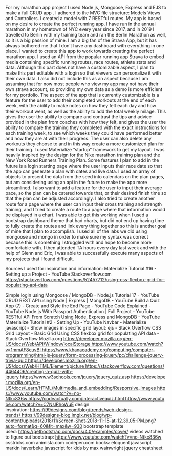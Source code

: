 For my marathon app project I used Node.js, Mongoose, Express and EJS to make a full CRUD app .  I adhered to the MVC file structure: Models Views and Controllers. I created a model with 7 RESTful routes. My app is based on my desire to create the perfect running app. I have run in the annual marathon in my hometown of NYC every year since 2017, and in 2019 I travelled to Berlin with my training team and ran the Berlin Marathon as well, so it is a big passion of mine. I am a big fan of the Strava App, but it has always bothered me that I don’t have any dashboard with everything in one place. I wanted to create this app to work towards creating the perfect marathon app. I used an API from the popular running app Strava to embed media containing specific running routes, race routes, athlete stats and data. Although this part does not have a customizable aspect, I plan to make this part editable with a login so that viewers can personalize it with their own data. I also did not include this as an aspect because I am assuming that for now most people who view my app may not have their own strava account, so providing my own data as a demo is more efficient for my portfolio. The aspect of the app that is currently customizable is a feature for the user to add their completed workouts at the end of each week, with the ability to make notes on how they felt each day and how their workout went, as well as the ability to add the total weekly milage. This gives the user the ability to compare and contrast the tips and advice provided in the plan from coaches with how they felt, and gives the user the ability to compare the training they completed with the exact instructions for each training week, to see which weeks they could have performed better and how they are at with their progress.  The user can also delete any workouts they choose to and in this way create a more customized plan for their training.  I used Materialize “startup” framework to get my layout. I was heavily inspired by the design for the Nike marathon training plan and the New York Road Runners Training Plan. Some features I plan to add in the future is a login starting page where the user inputs their race date so that the app can generate a plan with dates and live data. I used an array of objects to present the data from the seed into calendars on the plan pages, but am considering using an api in the future to make the app more streamlined. I also want to add a feature for the user to input their average pace, so the plan can be catered towards that, or their desired finish time so that the plan can be adjusted accordingly.  I also tried to create another route for a page where the user can input their cross training and strength training, and I tried to create a route to a page where that information would be displayed in a chart. I was able to get this working when I used a bootstrap dashboard theme that had charts, but did not end up having time to fully create the routes and link every thing together so this is another goal of mine that I plan to accomplish. I used all of the labs we did using mongoose and mongo in order to make sure my syntax was correct because this is something I struggled with and hope to become more comfortable with. I then attended TA hours every day last week and with the help of Glenn and Eric, I was able to successfully execute many aspects of my projects that I found difficult.


Sources I used for inspiration and information:
Materialize Tutorial #16 - Setting up a Project - YouTube
Stackoverflow.com https://stackoverflow.com/questions/52457712/using-css-flexbox-grid-for-populating-api-data

Simple login using Mongoose / MongoDB - Node.js Tutorial 17 - YouTube
CRUD REST API using Node | Express | MongoDB - YouTube
Build a Quiz App (7) - Create and Style the End Page - YouTube
Code Explained - YouTube
Node.js With Passport Authentication | Full Project - YouTube
RESTful API From Scratch Using Node, Express and MongoDB - YouTube
Materialize Tutorial #2 - Setting Up - YouTube
Navbar - Materialize
javascript - Show images in specific grid layout: ejs - Stack Overflow
CSS Grid Layout - Basic Grid
Using CSS flexbox grid for populating API data - Stack Overflow
Mozilla.org https://developer.mozilla.org/en-US/docs/Web/API/Window/localStorage https://www.youtube.com/watch?v=1mmAF8euvBI https://www.khanacademy.org/computing/computer-programming/html-js-jquery/form-processing-jquery/pc/challenge-jquery-trivia-quiz https://developer.mozilla.org/en-US/docs/Web/HTML/Element/picture https://stackoverflow.com/questions/4464406/creating-a-quiz-with-jquery https://www.w3schools.com/jquery/jquery_quiz.asp https://developer.mozilla.org/en-US/docs/Learn/HTML/Multimedia_and_embedding/Responsive_images https://www.youtube.com/watch?v=no-Ntkc836w https://codeactually.com/interactivequiz.html https://www.youtube.com/watch?v=C7NsIRhoWuE
design inspiration: https://99designs.com/blog/trends/web-design-trends/ https://99designs-blog.imgix.net/blog/wp-content/uploads/2018/11/Screen-Shot-2018-11-15-at-12.39.05-PM.png?auto=format&q=60&fit=max&w=930
bootstrap template used: https://getbootstrap.com/docs/4.0/examples/cover/
videos watched to figure out bootstrap: https://www.youtube.com/watch?v=no-Ntkc836w
csstricks.com animista.com codepen.com
books: eloquent javascript markin haverbeke javascript for kids by max wainwright jquery cheatsheet
